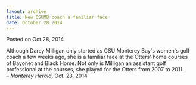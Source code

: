 ```yaml
---
layout: archive
title: New CSUMB coach a familiar face
date: October 28 2014
---
```





<span class="date">Posted on Oct 28, 2014    </span>
<p>Although Darcy Milligan only started as CSU Monterey Bay&apos;s
women&apos;s golf coach a few weeks ago, she is a familiar face at the
Otters&apos; home courses of Bayonet and Black Horse. Not only is
Milligan an assistant golf professional at the courses, she played
for the Otters from 2007 to 2011.<br>
&#x2013; <em>Monterey Herald</em>, Oct. 23, 2014</br></p>





